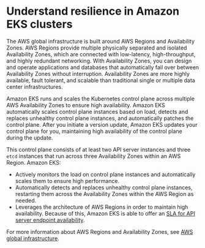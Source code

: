 # Understand resilience in Amazon EKS clusters<a name="disaster-recovery-resiliency"></a>

The AWS global infrastructure is built around AWS Regions and Availability Zones\. AWS Regions provide multiple physically separated and isolated Availability Zones, which are connected with low\-latency, high\-throughput, and highly redundant networking\. With Availability Zones, you can design and operate applications and databases that automatically fail over between Availability Zones without interruption\. Availability Zones are more highly available, fault tolerant, and scalable than traditional single or multiple data center infrastructures\. 

Amazon EKS runs and scales the Kubernetes control plane across multiple AWS Availability Zones to ensure high availability\. Amazon EKS automatically scales control plane instances based on load, detects and replaces unhealthy control plane instances, and automatically patches the control plane\. After you initiate a version update, Amazon EKS updates your control plane for you, maintaining high availability of the control plane during the update\.

This control plane consists of at least two API server instances and three `etcd` instances that run across three Availability Zones within an AWS Region\. Amazon EKS:
+ Actively monitors the load on control plane instances and automatically scales them to ensure high performance\.
+ Automatically detects and replaces unhealthy control plane instances, restarting them across the Availability Zones within the AWS Region as needed\.
+ Leverages the architecture of AWS Regions in order to maintain high availability\. Because of this, Amazon EKS is able to offer an [SLA for API server endpoint availability](https://aws.amazon.com/eks/sla)\.

For more information about AWS Regions and Availability Zones, see [AWS global infrastructure](https://aws.amazon.com/about-aws/global-infrastructure/)\.